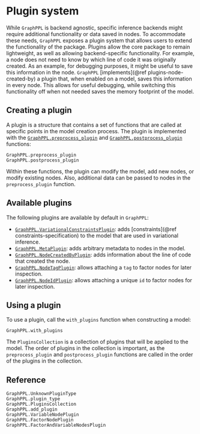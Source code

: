 # Plugin system

While `GraphPPL` is backend agnostic, specific inference backends might require additional functionality or data saved in nodes. To accommodate these needs, `GraphPPL` exposes a plugin system that allows users to extend the functionality of the package. Plugins allow the core package to remain lightweight, as well as allowing backend-specific functionality. For example, a node does not need to know by which line of code it was originally created. As an example, for debugging purposes, it might be useful to save this information in the node. `GraphPPL` [implements](@ref plugins-node-created-by) a plugin that, when enabled on a model, saves this information in every node. This allows for useful debugging, while switching this functionality off when not needed saves the memory footprint of the model. 

## Creating a plugin

A plugin is a structure that contains a set of functions that are called at specific points in the model creation process. The plugin is implemented with the [`GraphPPL.preprocess_plugin`](@ref) and [`GraphPPL.postprocess_plugin`](@ref) functions:

```@docs
GraphPPL.preprocess_plugin
GraphPPL.postprocess_plugin
```

Within these functions, the plugin can modify the model, add new nodes, or modify existing nodes. Also, additional data can be passed to nodes in the `preprocess_plugin` function.

## Available plugins

The following plugins are available by default in `GraphPPL`:
- [`GraphPPL.VariationalConstraintsPlugin`](@ref): adds [constraints](@ref constraints-specification) to the model that are used in variational inference.
- [`GraphPPL.MetaPlugin`](@ref): adds arbitrary metadata to nodes in the model.
- [`GraphPPL.NodeCreatedByPlugin`](@ref): adds information about the line of code that created the node. 
- [`GraphPPL.NodeTagPlugin`](@ref): allows attaching a `tag` to factor nodes for later inspection.
- [`GraphPPL.NodeIdPlugin`](@ref): allows attaching a unique `id` to factor nodes for later inspection.

## Using a plugin

To use a plugin, call the `with_plugins` function when constructing a model:

```@docs 
GraphPPL.with_plugins
```

The `PluginsCollection` is a collection of plugins that will be applied to the model. The order of plugins in the collection is important, as the `preprocess_plugin` and `postprocess_plugin` functions are called in the order of the plugins in the collection.

## Reference 

```@docs 
GraphPPL.UnknownPluginType
GraphPPL.plugin_type
GraphPPL.PluginsCollection
GraphPPL.add_plugin
GraphPPL.VariableNodePlugin
GraphPPL.FactorNodePlugin
GraphPPL.FactorAndVariableNodesPlugin
```